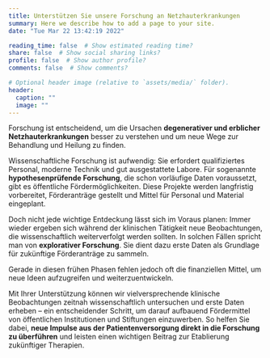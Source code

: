 ```yaml
---
title: Unterstützen Sie unsere Forschung an Netzhauterkrankungen
summary: Here we describe how to add a page to your site.
date: "Tue Mar 22 13:42:19 2022"

reading_time: false  # Show estimated reading time?
share: false  # Show social sharing links?
profile: false  # Show author profile?
comments: false  # Show comments?

# Optional header image (relative to `assets/media/` folder).
header:
  caption: ""
  image: ""
---
```


Forschung ist entscheidend, um die Ursachen **degenerativer und erblicher Netzhauterkrankungen** besser zu verstehen und um neue Wege zur Behandlung und Heilung zu finden.

Wissenschaftliche Forschung ist aufwendig: Sie erfordert qualifiziertes Personal, moderne Technik und gut ausgestattete Labore. Für sogenannte **hypothesenprüfende Forschung**, die schon vorläufige Daten voraussetzt, gibt es öffentliche Fördermöglichkeiten. Diese Projekte werden langfristig vorbereitet, Förderanträge gestellt und Mittel für Personal und Material eingeplant.

Doch nicht jede wichtige Entdeckung lässt sich im Voraus planen: Immer wieder ergeben sich während der klinischen Tätigkeit neue Beobachtungen, die wissenschaftlich weiterverfolgt werden sollten. In solchen Fällen spricht man von **explorativer Forschung**. Sie dient dazu erste Daten als Grundlage für zukünftige Förderanträge zu sammeln.

Gerade in diesen frühen Phasen fehlen jedoch oft die finanziellen Mittel, um neue Ideen aufzugreifen und weiterzuentwickeln.

Mit Ihrer Unterstützung können wir vielversprechende klinische Beobachtungen zeitnah wissenschaftlich untersuchen und erste Daten erheben – ein entscheidender Schritt, um darauf aufbauend Fördermittel von öffentlichen Institutionen und Stiftungen einzuwerben.
So helfen Sie dabei, **neue Impulse aus der Patientenversorgung direkt in die Forschung zu überführen** und leisten einen wichtigen Beitrag zur Etablierung zukünftiger Therapien.